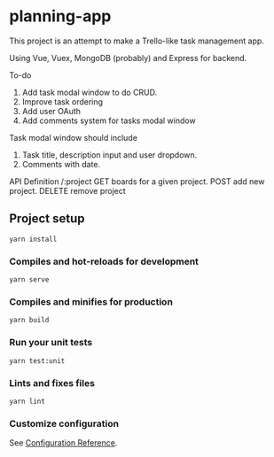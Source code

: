 # planning-app

This project is an attempt to make a Trello-like task management app.

Using Vue, Vuex, MongoDB (probably) and Express for backend.

To-do

1. Add task modal window to do CRUD.
2. Improve task ordering
3. Add user OAuth
4. Add comments system for tasks modal window

Task modal window should include

1. Task title, description input and user dropdown.
2. Comments with date.


API Definition
/:project
GET boards for a given project.
POST add new project.
DELETE remove project

## Project setup
```
yarn install
```

### Compiles and hot-reloads for development
```
yarn serve
```

### Compiles and minifies for production
```
yarn build
```

### Run your unit tests
```
yarn test:unit
```

### Lints and fixes files
```
yarn lint
```

### Customize configuration
See [Configuration Reference](https://cli.vuejs.org/config/).
